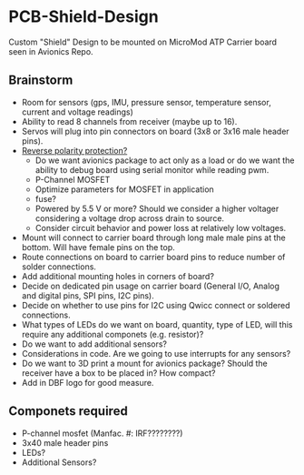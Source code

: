 # PCB-Shield-Design
Custom "Shield" Design to be mounted on MicroMod ATP Carrier board seen in Avionics Repo.

## Brainstorm
- Room for sensors (gps, IMU, pressure sensor, temperature sensor, current and voltage readings)
- Ability to read 8 channels from receiver (maybe up to 16).
- Servos will plug into pin connectors on board (3x8 or 3x16 male header pins).
- [Reverse polarity protection?](https://www.youtube.com/watch?v=IrB-FPcv1Dc)
    - Do we want avionics package to act only as a load or do we want the ability to debug board using serial monitor while reading pwm.
    - P-Channel MOSFET
    - Optimize parameters for MOSFET in application
    - fuse?
    - Powered by 5.5 V or more? Should we consider a higher voltager considering a voltage drop across drain to source.
    - Consider circuit behavior and power loss at relatively low voltages.
- Mount will connect to carrier board through long male male pins at the bottom. Will have female pins on the top.
- Route connections on board to carrier board pins to reduce number of solder connections.
- Add additional mounting holes in corners of board?
- Decide on dedicated pin usage on carrier board (General I/O, Analog and digital pins, SPI pins, I2C pins).
- Decide on whether to use pins for I2C using Qwicc connect or soldered connections. 
- What types of LEDs do we want on board, quantity, type of LED, will this require any additional componets (e.g. resistor)?
- Do we want to add additional sensors?
- Considerations in code. Are we going to use interrupts for any sensors? 
- Do we want to 3D print a mount for avionics package? Should the receiver have a box to be placed in? How compact?
- Add in DBF logo for good measure.

## Componets required
- P-channel mosfet (Manfac. #: IRF????????)
- 3x40 male header pins
- LEDs?
- Additional Sensors?
